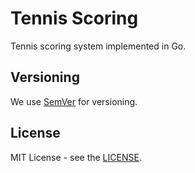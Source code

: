 # Tennis Scoring

Tennis scoring system implemented in Go.

## Versioning

We use [SemVer](http://semver.org/) for versioning.

## License

MIT License - see the [LICENSE](LICENSE).
